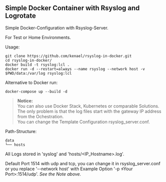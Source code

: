 ## Simple Docker Container with Rsyslog and Logrotate

Simple Docker-Configuration with Rsyslog-Server.  

For Test or Home Environments.

Usage:
```
git clone https://github.com/kenael/rsyslog-in-docker.git
cd rsyslog-in-docker/
docker build -t rsyslog:lcl .
docker run -d --restart=always --name rsyslog --network host -v $PWD/data:/var/log rsyslog:lcl
```
Alternative to Docker run:
```
docker-compose up --build -d
```

> **Notice:**  
> You can also use Docker Stack, Kubernetes or comparable Solutions.  
> The only problem is that the log files start with the gateway IP address from the Ochestration.  
> You can change the Template Configuration rsyslog_server.conf.  

Path-Structure:
```
data
└── hosts
```

All Logs stored in 'syslog' and 'hosts/<IP_Hostname>.log'.  

Default Port 1514 with udp and tcp, you can change it in rsyslog_server.conf or you replace '--network host' with Example Option '-p ≤Your Port>:1514/udp'.  *See the Note above.*  

